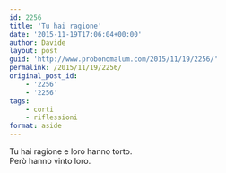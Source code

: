 ```yaml
---
id: 2256
title: 'Tu hai ragione'
date: '2015-11-19T17:06:04+00:00'
author: Davide
layout: post
guid: 'http://www.probonomalum.com/2015/11/19/2256/'
permalink: /2015/11/19/2256/
original_post_id:
    - '2256'
    - '2256'
tags:
    - corti
    - riflessioni
format: aside
---
```


Tu hai ragione e loro hanno torto.  
Però hanno vinto loro.